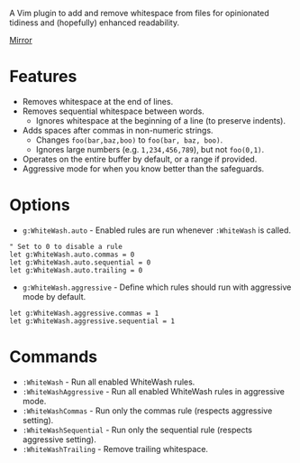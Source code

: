 A Vim plugin to add and remove whitespace from files for opinionated tidiness
and (hopefully) enhanced readability.

[Mirror](http://www.vim.org/scripts/script.php?script_id=3920)

# Features

* Removes whitespace at the end of lines.
* Removes sequential whitespace between words.
	* Ignores whitespace at the beginning of a line (to preserve indents).
* Adds spaces after commas in non-numeric strings.
	* Changes `foo(bar,baz,boo)` to `foo(bar, baz, boo)`.
	* Ignores large numbers (e.g. `1,234,456,789`), but not `foo(0,1)`.
* Operates on the entire buffer by default, or a range if provided.
* Aggressive mode for when you know better than the safeguards.

# Options

* `g:WhiteWash.auto` - Enabled rules are run whenever `:WhiteWash` is called.
```vim
" Set to 0 to disable a rule
let g:WhiteWash.auto.commas = 0
let g:WhiteWash.auto.sequential = 0
let g:WhiteWash.auto.trailing = 0
```

* `g:WhiteWash.aggressive` - Define which rules should run with aggressive mode
  by default.
```vim
let g:WhiteWash.aggressive.commas = 1
let g:WhiteWash.aggressive.sequential = 1
```

# Commands

* `:WhiteWash` - Run all enabled WhiteWash rules.
* `:WhiteWashAggressive` - Run all enabled WhiteWash rules in aggressive mode.
* `:WhiteWashCommas` - Run only the commas rule (respects aggressive setting).
* `:WhiteWashSequential` - Run only the sequential rule (respects aggressive
  setting).
* `:WhiteWashTrailing` - Remove trailing whitespace.
